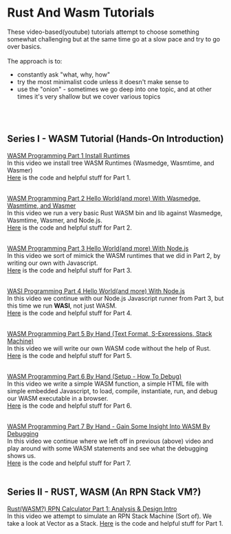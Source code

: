# Rust And Wasm Tutorials

These video-based(youtube) tutorials attempt to choose something somewhat challenging but at the same time go at a slow pace and try to go over basics.  
<br/>
The approach is to:
- constantly ask "what, why, how"
- try the most minimalist code unless it doesn't make sense to
- use the "onion" - sometimes we go deep into one topic, and at other times it's very shallow but we cover various topics  
<br/>  
<br/>  

## Series I - WASM Tutorial (Hands-On Introduction)
  

[WASM Programming Part 1 Install Runtimes](https://www.youtube.com/watch?v=1FVWZPffZRg)  
In this video we install tree WASM Runtimes (Wasmedge, Wasmtime, and Wasmer)  
[Here](https://github.com/elicorrales/learning-rust-n-wasm-tutorials-playlist-1-part-1) is the code and helpful stuff for Part 1.  
<br/>
  

[WASM Programming Part 2 Hello World(and more) With Wasmedge, Wasmtime, and Wasmer](https://www.youtube.com/watch?v=ONXJs64GN_g)  
In this video we run a very basic Rust WASM bin and lib against Wasmedge, Wasmtime, Wasmer, and Node.js.  
[Here](https://github.com/elicorrales/learning-rust-n-wasm-tutorials-playlist-1-part-2) is the code and helpful stuff for Part 2.  
<br/>
  

[WASM Programming Part 3 Hello World(and more) With Node.js](https://www.youtube.com/watch?v=wd69JM3esG4&list=PLNKa8O7lX-w6yajcnJXVkUTgIqyCjWdNf&index=3)  
In this video we sort of mimick the WASM runtimes that we did in Part 2, by writing our own with Javascript.  
[Here](https://github.com/elicorrales/learning-rust-n-wasm-tutorials-playlist-1-part-3) is the code and helpful stuff for Part 3.  
<br/>
  
[WASI Programming Part 4 Hello World(and more) With Node.js](https://www.youtube.com/watch?v=Mw5L8HrHGTw)  
In this video we continue with our Node.js Javascript runner from Part 3, but this time we run **WASI**, not just WASM.  
[Here](https://github.com/elicorrales/learning-rust-n-wasm-tutorials-playlist-1-part-4) is the code and helpful stuff for Part 4.  
<br/>
  
[WASM Programming Part 5 By Hand (Text Format, S-Expressions, Stack Machine)](https://www.youtube.com/watch?v=0TOy94rKa9M)  
In this video we will write our own WASM code without the help of Rust.  
[Here](https://github.com/elicorrales/learning-rust-n-wasm-tutorials-playlist-1-part-5) is the code and helpful stuff for Part 5.  
<br/>
  
[WASM Programming Part 6 By Hand (Setup - How To Debug)](https://www.youtube.com/watch?v=HlijBj3J1mk)  
In this video we write a simple WASM function, a simple HTML file with simple embedded Javascript, to load, compile, instantiate, run, and debug our WASM executable in a browser.  
[Here](https://github.com/elicorrales/learning-rust-n-wasm-tutorials-playlist-1-part-6) is the code and helpful stuff for Part 6.  
<br/>
  
[WASM Programming Part 7 By Hand - Gain Some Insight Into WASM By Debugging](https://www.youtube.com/watch?v=8YD0Pr8frik)  
In this video we continue where we left off in previous (above) video and play around with some WASM statements and see what the debugging shows us.  
[Here](https://github.com/elicorrales/learning-rust-n-wasm-tutorials-playlist-1-part-7) is the code and helpful stuff for Part 7.  
<br/>
  
## Series II - RUST, WASM (An RPN Stack VM?)
  
[Rust(WASM?) RPN Calculator Part 1: Analysis & Design Intro](https://www.youtube.com/watch?v=1vMnEs6LrcE)  
In this video we attempt to simulate an RPN Stack Machine (Sort of).
We take a look at Vector as a Stack.
[Here](https://github.com/elicorrales/learning-rust-n-wasm-tutorials-rpn-calc-playlist-2-part-1) is the code and helpful stuff for Part 1.  
<br/>
  

